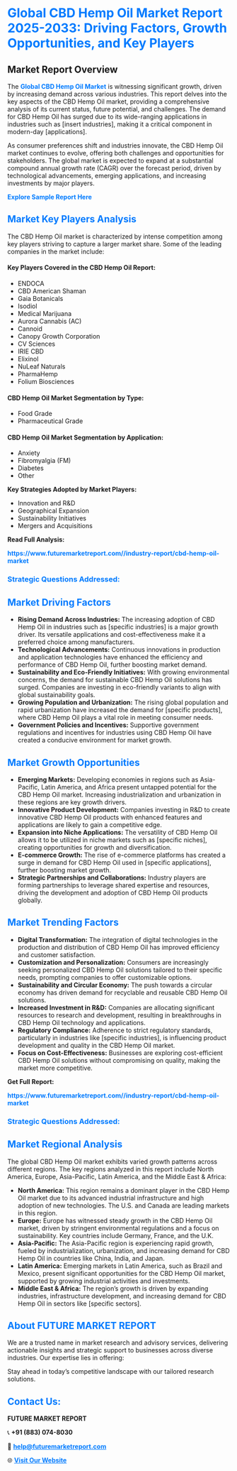 <h1 style="color: #007BFF;">Global CBD Hemp Oil Market Report 2025-2033: Driving Factors, Growth Opportunities, and Key Players</h1>

<section id="overview">
<h2>Market Report Overview</h2>
<p>The <a href="https://www.futuremarketreport.com//industry-report/cbd-hemp-oil-market" style="color: #007BFF; text-decoration: none;"><strong>Global CBD Hemp Oil Market</strong></a> is witnessing significant growth, driven by increasing demand across various industries. This report delves into the key aspects of the CBD Hemp Oil market, providing a comprehensive analysis of its current status, future potential, and challenges. The demand for CBD Hemp Oil has surged due to its wide-ranging applications in industries such as [insert industries], making it a critical component in modern-day [applications].</p>
<p>As consumer preferences shift and industries innovate, the CBD Hemp Oil market continues to evolve, offering both challenges and opportunities for stakeholders. The global market is expected to expand at a substantial compound annual growth rate (CAGR) over the forecast period, driven by technological advancements, emerging applications, and increasing investments by major players.</p>
</section>

<section id="overview">
<p><a href="https://www.futuremarketreport.com//request-sample/reportId=85939" style="color: #007BFF; text-decoration: none;"><strong>Explore Sample Report Here</strong></a></p>
</section>

<section id="key-players">
<h2 style="color: #007BFF;">Market Key Players Analysis</h2>
<p>The CBD Hemp Oil market is characterized by intense competition among key players striving to capture a larger market share. Some of the leading companies in the market include:</p>
<h4>Key Players Covered in the CBD Hemp Oil Report:</h4>
<ul><li>ENDOCA</li><li>CBD American Shaman</li><li>Gaia Botanicals</li><li>Isodiol</li><li>Medical Marijuana</li><li>Aurora Cannabis (AC)</li><li>Cannoid</li><li>Canopy Growth Corporation</li><li>CV Sciences</li><li>IRIE CBD</li><li>Elixinol</li><li>NuLeaf Naturals</li><li>PharmaHemp</li><li>Folium Biosciences</li></ul>
<h4>CBD Hemp Oil Market Segmentation by Type:</h4>
<ul><li>Food Grade</li><li>Pharmaceutical Grade</li></ul>

<h4>CBD Hemp Oil Market Segmentation by Application:</h4>
<ul><li>Anxiety</li><li>Fibromyalgia (FM)</li><li>Diabetes</li><li>Other</li></ul>
<p><strong>Key Strategies Adopted by Market Players:</strong></p>
<ul>
<li>Innovation and R&D</li>
<li>Geographical Expansion</li>
<li>Sustainability Initiatives</li>
<li>Mergers and Acquisitions</li>
</ul>
</section>

<section>
<p><strong>Read Full Analysis: </strong></p><a href="https://www.futuremarketreport.com//industry-report/cbd-hemp-oil-market" style="color: #007BFF; text-decoration: none;"><strong>https://www.futuremarketreport.com//industry-report/cbd-hemp-oil-market</strong></a>
<h3 style="color: #007BFF;">Strategic Questions Addressed:</h3>
</section>

<section id="driving-factors">
<h2 style="color: #007BFF;">Market Driving Factors</h2>
<ul>
<li><strong>Rising Demand Across Industries:</strong> The increasing adoption of CBD Hemp Oil in industries such as [specific industries] is a major growth driver. Its versatile applications and cost-effectiveness make it a preferred choice among manufacturers.</li>
<li><strong>Technological Advancements:</strong> Continuous innovations in production and application technologies have enhanced the efficiency and performance of CBD Hemp Oil, further boosting market demand.</li>
<li><strong>Sustainability and Eco-Friendly Initiatives:</strong> With growing environmental concerns, the demand for sustainable CBD Hemp Oil solutions has surged. Companies are investing in eco-friendly variants to align with global sustainability goals.</li>
<li><strong>Growing Population and Urbanization:</strong> The rising global population and rapid urbanization have increased the demand for [specific products], where CBD Hemp Oil plays a vital role in meeting consumer needs.</li>
<li><strong>Government Policies and Incentives:</strong> Supportive government regulations and incentives for industries using CBD Hemp Oil have created a conducive environment for market growth.</li>
</ul>
</section>

<section id="growth-opportunities">
<h2 style="color: #007BFF;">Market Growth Opportunities</h2>
<ul>
<li><strong>Emerging Markets:</strong> Developing economies in regions such as Asia-Pacific, Latin America, and Africa present untapped potential for the CBD Hemp Oil market. Increasing industrialization and urbanization in these regions are key growth drivers.</li>
<li><strong>Innovative Product Development:</strong> Companies investing in R&D to create innovative CBD Hemp Oil products with enhanced features and applications are likely to gain a competitive edge.</li>
<li><strong>Expansion into Niche Applications:</strong> The versatility of CBD Hemp Oil allows it to be utilized in niche markets such as [specific niches], creating opportunities for growth and diversification.</li>
<li><strong>E-commerce Growth:</strong> The rise of e-commerce platforms has created a surge in demand for CBD Hemp Oil used in [specific applications], further boosting market growth.</li>
<li><strong>Strategic Partnerships and Collaborations:</strong> Industry players are forming partnerships to leverage shared expertise and resources, driving the development and adoption of CBD Hemp Oil products globally.</li>
</ul>
</section>

<section id="trending-factors">
<h2 style="color: #007BFF;">Market Trending Factors</h2>
<ul>
<li><strong>Digital Transformation:</strong> The integration of digital technologies in the production and distribution of CBD Hemp Oil has improved efficiency and customer satisfaction.</li>
<li><strong>Customization and Personalization:</strong> Consumers are increasingly seeking personalized CBD Hemp Oil solutions tailored to their specific needs, prompting companies to offer customizable options.</li>
<li><strong>Sustainability and Circular Economy:</strong> The push towards a circular economy has driven demand for recyclable and reusable CBD Hemp Oil solutions.</li>
<li><strong>Increased Investment in R&D:</strong> Companies are allocating significant resources to research and development, resulting in breakthroughs in CBD Hemp Oil technology and applications.</li>
<li><strong>Regulatory Compliance:</strong> Adherence to strict regulatory standards, particularly in industries like [specific industries], is influencing product development and quality in the CBD Hemp Oil market.</li>
<li><strong>Focus on Cost-Effectiveness:</strong> Businesses are exploring cost-efficient CBD Hemp Oil solutions without compromising on quality, making the market more competitive.</li>
</ul>
</section>

<section>
<p><strong>Get Full Report: </strong></p><a href="https://www.futuremarketreport.com//industry-report/cbd-hemp-oil-market" style="color: #007BFF; text-decoration: none;"><strong>https://www.futuremarketreport.com//industry-report/cbd-hemp-oil-market</strong></a>
<h3 style="color: #007BFF;">Strategic Questions Addressed:</h3>
</section>


<section id="regional-analysis">
<h2 style="color: #007BFF;">Market Regional Analysis</h2>
<p>The global CBD Hemp Oil market exhibits varied growth patterns across different regions. The key regions analyzed in this report include North America, Europe, Asia-Pacific, Latin America, and the Middle East & Africa:</p>
<ul>
<li><strong>North America:</strong> This region remains a dominant player in the CBD Hemp Oil market due to its advanced industrial infrastructure and high adoption of new technologies. The U.S. and Canada are leading markets in this region.</li>
<li><strong>Europe:</strong> Europe has witnessed steady growth in the CBD Hemp Oil market, driven by stringent environmental regulations and a focus on sustainability. Key countries include Germany, France, and the U.K.</li>
<li><strong>Asia-Pacific:</strong> The Asia-Pacific region is experiencing rapid growth, fueled by industrialization, urbanization, and increasing demand for CBD Hemp Oil in countries like China, India, and Japan.</li>
<li><strong>Latin America:</strong> Emerging markets in Latin America, such as Brazil and Mexico, present significant opportunities for the CBD Hemp Oil market, supported by growing industrial activities and investments.</li>
<li><strong>Middle East & Africa:</strong> The region’s growth is driven by expanding industries, infrastructure development, and increasing demand for CBD Hemp Oil in sectors like [specific sectors].</li>
</ul>
</section>

<footer>
<h2 style="color: #007BFF;">About FUTURE MARKET REPORT</h2>
<p>We are a trusted name in market research and advisory services, delivering actionable insights and strategic support to businesses across diverse industries. Our expertise lies in offering:</p>

<p>Stay ahead in today’s competitive landscape with our tailored research solutions.</p>

<h2 style="color: #007BFF;">Contact Us:</h2>
<p><strong>FUTURE MARKET REPORT</strong></p>
<p>📞 <strong>+91 (883) 074-8030</strong></p>
<p>📧 <strong><a href="mailto:help@futuremarketreport.com" style="color: #007BFF;">help@futuremarketreport.com</a></strong></p>
<p>🌐 <strong><a href="https://www.futuremarketreport.com/" style="color: #007BFF;">Visit Our Website</a></strong></p>
</footer>